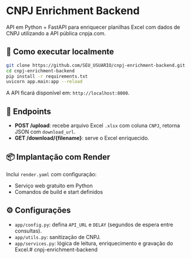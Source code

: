 # CNPJ Enrichment Backend

API em Python + FastAPI para enriquecer planilhas Excel com dados de CNPJ utilizando a API pública cnpja.com.

## 🚀 Como executar localmente

```bash
git clone https://github.com/SEU_USUARIO/cnpj-enrichment-backend.git
cd cnpj-enrichment-backend
pip install -r requirements.txt
uvicorn app.main:app --reload
```

A API ficará disponível em: `http://localhost:8000`.

## 🧩 Endpoints

- **POST /upload**: recebe arquivo Excel `.xlsx` com coluna `CNPJ`, retorna JSON com `download_url`.
- **GET /download/{filename}**: serve o Excel enriquecido.

## 📦 Implantação com Render

Inclui `render.yaml` com configuração:

- Serviço web gratuito em Python
- Comandos de build e start definidos

## ⚙️ Configurações

- `app/config.py`: defina `API_URL` e `DELAY` (segundos de espera entre consultas).
- `app/utils.py`: sanitização de CNPJ.
- `app/services.py`: lógica de leitura, enriquecimento e gravação do Excel.#   c n p j - e n r i c h m e n t - b a c k e n d  
 
